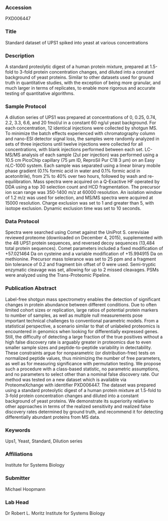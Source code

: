 ### Accession
PXD006447

### Title
Standard dataset of UPS1 spiked into yeast at various concentrations

### Description
A standard proteolytic digest of a human protein mixture, prepared at 1.5-fold to 3-fold protein concentration changes, and diluted into a constant background of yeast proteins. Similar to other datasets used for ground truth in quantitative studies, with the exception of being more granular, and much larger in terms of replicates, to enable more rigorous and accurate testing of quantitative algorithms.

### Sample Protocol
A dilution series of UPS1 was prepared at concentrations of 0, 0.25, 0.74, 2.2, 3.3, 6.6, and 20 fmol/ul in a constant 60 ng/ul yeast background. For each concentration, 12 identical injections were collected by shotgun MS. To minimize the batch effects experienced with chromatography column and nano-ESI detector signal loss, the samples were randomly analyzed in sets of three injections until twelve injections were collected for all concentrations, with blank injections performed between each set.  LC-MS/MS analysis of each sample (2ul per injection) was performed using a 10.5 cm PicoChip  capillary (75 µm ID, ReproSil Pur C18 3 µm) on an Easy nLC-1000 system. Each sample was separated using a linear binary mobile phase gradient (0.1% formic acid in water and 0.1% formic acid in acetonitrile), from 2% to 40% over two hours, followed by wash and re-equilibration. Mass spectra were acquired on a Q-Exactive HF operated by DDA using a top 30 selection count and HCD fragmentation. The precursor ion scan range was 350-1400 m/z at 60000 resolution. An isolation window of 1.2 m/z was used for selection, and MS/MS spectra were acquired at 15000 resolution. Charge exclusion was set to 1 and greater than 5, with isotope exclusion. Dynamic exclusion time was set to 10 seconds.

### Data Protocol
Spectra were searched using Comet against the UniProt S. cerevisiae reviewed proteome (downloaded on December 4, 2015), supplemented with the 48 UPS1 protein sequences, and reversed decoy sequences (13,484 total protein sequences). Comet parameters included a fixed modification of +57.021464 Da on cysteine and a variable modification of +15.994915 Da on methionine. Precursor mass tolerance was set to 25 ppm and a fragment bin tolerance of 0.2 and fragment bin offset of 0 were used. Semi-tryptic enzymatic cleavage was set, allowing for up to 2 missed cleavages. PSMs were analyzed using the Trans-Proteomic Pipeline.

### Publication Abstract
Label-free shotgun mass spectrometry enables the detection of significant changes in protein abundance between different conditions. Due to often limited cohort sizes or replication, large ratios of potential protein markers to number of samples, as well as multiple null measurements pose important technical challenges to conventional parametric models. From a statistical perspective, a scenario similar to that of unlabeled proteomics is encountered in genomics when looking for differentially expressed genes. Still, the difficulty of detecting a large fraction of the true positives without a high false discovery rate is arguably greater in proteomics due to even smaller sample sizes and peptide-to-peptide variability in detectability. These constraints argue for nonparametric (or distribution-free) tests on normalized peptide values, thus minimizing the number of free parameters, as well as for measuring significance with permutation testing. We propose such a procedure with a class-based statistic, no parametric assumptions, and no parameters to select other than a nominal false discovery rate. Our method was tested on a new dataset which is available via ProteomeXchange with identifier PXD006447. The dataset was prepared using a standard proteolytic digest of a human protein mixture at 1.5-fold to 3-fold protein concentration changes and diluted into a constant background of yeast proteins. We demonstrate its superiority relative to other approaches in terms of the realized sensitivity and realized false discovery rates determined by ground truth, and recommend it for detecting differentially abundant proteins from MS data.

### Keywords
Ups1, Yeast, Standard, Dilution series

### Affiliations
Institute for Systems Biology

### Submitter
Michael Hoopmann

### Lab Head
Dr Robert L. Moritz
Institute for Systems Biology


